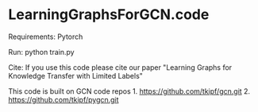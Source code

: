 # LearningGraphsForGCN.code

Requirements: Pytorch

Run: python train.py

Cite: If you use this code please cite our paper "Learning Graphs for Knowledge Transfer with Limited Labels"

This code is built on GCN code repos 1. https://github.com/tkipf/gcn.git 2. https://github.com/tkipf/pygcn.git
